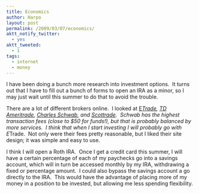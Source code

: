 ```yaml
---
title: Economics
author: Harpo
layout: post
permalink: /2009/03/07/economics/
aktt_notify_twitter:
  - yes
aktt_tweeted:
  - 1
tags:
  - internet
  - money
---
```

I have been doing a bunch more research into investment options.  It turns out that I have to fill out a bunch of forms to open an IRA as a minor, so I may just wait until this summer to do that to avoid the trouble.

There are a lot of different brokers online.  I looked at <a href="http://charlesschwab.com" target="_blank">E*Trade</a>, <a href="http://tdameritrade.com" target="_blank">TD Ameritrade</a>, <a href="http://charlesschwab.com" target="_blank">Charles Schwab</a>, and <a href="http://scottrade.com" target="_blank">Scottrade</a>.  Schwab has the highest transaction fees (close to $50 for funds!), but that is probably balanced by more services.  I think that when I start investing I will probably go with E*Trade.  Not only were their fees pretty reasonable, but I liked their site design; it was simple and easy to use.

I think I will open a Roth IRA.  Once I get a credit card this summer, I will have a certain percentage of each of my paychecks go into a savings account, which will in turn be accessed monthly by my IRA, withdrawing a fixed or percentage amount.  I could also bypass the savings account a go directly to the IRA.  This would have the advantage of placing more of my money in a position to be invested, but allowing me less spending flexibility.